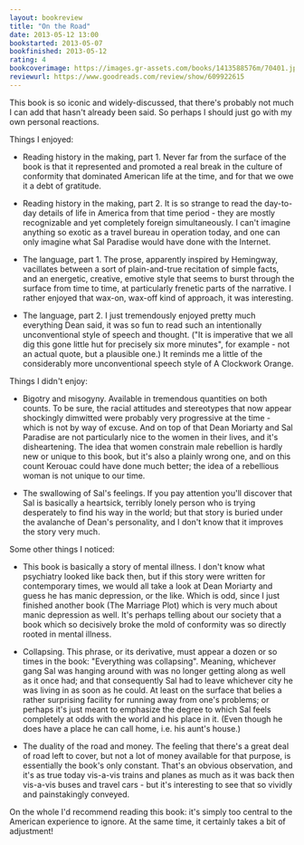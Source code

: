 ```yaml
---
layout: bookreview
title: "On the Road"
date: 2013-05-12 13:00
bookstarted: 2013-05-07
bookfinished: 2013-05-12
rating: 4
bookcoverimage: https://images.gr-assets.com/books/1413588576m/70401.jpg
reviewurl: https://www.goodreads.com/review/show/609922615
---
```


This book is so iconic and widely-discussed, that there's probably not much I can add that hasn't already been said. So perhaps I should just go with my own personal reactions.



Things I enjoyed:

- Reading history in the making, part 1. Never far from the surface of the book is that it represented and promoted a real break in the culture of conformity that dominated American life at the time, and for that we owe it a debt of gratitude.



- Reading history in the making, part 2. It is so strange to read the day-to-day details of life in America from that time period - they are mostly recognizable and yet completely foreign simultaneously. I can't imagine anything so exotic as a travel bureau in operation today, and one can only imagine what Sal Paradise would have done with the Internet.



- The language, part 1. The prose, apparently inspired by Hemingway, vacillates between a sort of plain-and-true recitation of simple facts, and an energetic, creative, emotive style that seems to burst through the surface from time to time, at particularly frenetic parts of the narrative. I rather enjoyed that wax-on, wax-off kind of approach, it was interesting.



- The language, part 2. I just tremendously enjoyed pretty much everything Dean said, it was so fun to read such an intentionally unconventional style of speech and thought. ("It is imperative that we all dig this gone little hut for precisely six more minutes", for example - not an actual quote, but a plausible one.) It reminds me a little of the considerably more unconventional speech style of A Clockwork Orange.



Things I didn't enjoy:

- Bigotry and misogyny. Available in tremendous quantities on both counts. To be sure, the racial attitudes and stereotypes that now appear shockingly dimwitted were probably very progressive at the time - which is not by way of excuse. And on top of that Dean Moriarty and Sal Paradise are not particularly nice to the women in their lives, and it's disheartening. The idea that women constrain male rebellion is hardly new or unique to this book, but it's also a plainly wrong one, and on this count Kerouac could have done much better; the idea of a rebellious woman is not unique to our time.



- The swallowing of Sal's feelings. If you pay attention you'll discover that Sal is basically a heartsick, terribly lonely person who is trying desperately to find his way in the world; but that story is buried under the avalanche of Dean's personality, and I don't know that it improves the story very much.



Some other things I noticed:

- This book is basically a story of mental illness. I don't know what psychiatry looked like back then, but if this story were written for contemporary times, we would all take a look at Dean Moriarty and guess he has manic depression, or the like. Which is odd, since I just finished another book (The Marriage Plot) which is very much about manic depression as well. It's perhaps telling about our society that a book which so decisively broke the mold of conformity was so directly rooted in mental illness.



- Collapsing. This phrase, or its derivative, must appear a dozen or so times in the book: "Everything was collapsing". Meaning, whichever gang Sal was hanging around with was no longer getting along as well as it once had; and that consequently Sal had to leave whichever city he was living in as soon as he could. At least on the surface that belies a rather surprising facility for running away from one's problems; or perhaps it's just meant to emphasize the degree to which Sal feels completely at odds with the world and his place in it. (Even though he does have a place he can call home, i.e. his aunt's house.)



- The duality of the road and money. The feeling that there's a great deal of road left to cover, but not a lot of money available for that purpose, is essentially the book's only constant. That's an obvious observation, and it's as true today vis-a-vis trains and planes as much as it was back then vis-a-vis buses and travel cars - but it's interesting to see that so vividly and painstakingly conveyed.



On the whole I'd recommend reading this book: it's simply too central to the American experience to ignore. At the same time, it certainly takes a bit of adjustment!